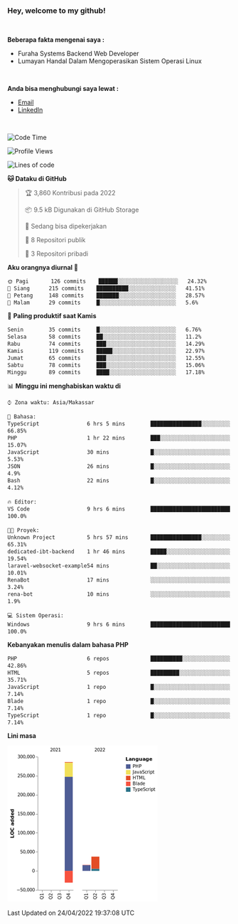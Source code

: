 <h3>Hey, welcome to my github!</h3>

<br>

<p><strong>Beberapa fakta mengenai saya :</strong></p>

<ul>
  <li>Furaha Systems Backend Web Developer</li>
  <li>Lumayan Handal Dalam Mengoperasikan Sistem Operasi Linux</li>
</ul>

<br>

<p><strong>Anda bisa menghubungi saya lewat :</strong></p>

<ul>
  <li><a href="mailto:renaldiapriyanto419@gmail.com">Email</a></li>
  <li><a href="https://www.linkedin.com/in/renaldi-kadang-314314206/">LinkedIn</a></li>
</ul>

<br>

<!--START_SECTION:waka-->
![Code Time](http://img.shields.io/badge/Code%20Time-91%20hrs%2049%20mins-blue)

![Profile Views](http://img.shields.io/badge/Profil%20dilihat-2-blue)

![Lines of code](https://img.shields.io/badge/Sejak%20Hello%20World%20aku%20telah%20menulis-308%20Thousand%20baris%20kode-blue)

**🐱 Dataku di GitHub** 

> 🏆 3,860 Kontribusi pada 2022
 > 
> 📦 9.5 kB Digunakan di GitHub Storage 
 > 
> 💼 Sedang bisa dipekerjakan
 > 
> 📜 8 Repositori publik 
 > 
> 🔑 3 Repositori pribadi  
 > 
**Aku orangnya diurnal 🐤** 

```text
🌞 Pagi       126 commits    ██████░░░░░░░░░░░░░░░░░░░   24.32% 
🌆 Siang      215 commits    ██████████░░░░░░░░░░░░░░░   41.51% 
🌃 Petang     148 commits    ███████░░░░░░░░░░░░░░░░░░   28.57% 
🌙 Malam      29 commits     █░░░░░░░░░░░░░░░░░░░░░░░░   5.6%

```
📅 **Paling produktif saat Kamis** 

```text
Senin        35 commits     █░░░░░░░░░░░░░░░░░░░░░░░░   6.76% 
Selasa       58 commits     ██░░░░░░░░░░░░░░░░░░░░░░░   11.2% 
Rabu         74 commits     ███░░░░░░░░░░░░░░░░░░░░░░   14.29% 
Kamis        119 commits    █████░░░░░░░░░░░░░░░░░░░░   22.97% 
Jumat        65 commits     ███░░░░░░░░░░░░░░░░░░░░░░   12.55% 
Sabtu        78 commits     ███░░░░░░░░░░░░░░░░░░░░░░   15.06% 
Minggu       89 commits     ████░░░░░░░░░░░░░░░░░░░░░   17.18%

```


📊 **Minggu ini menghabiskan waktu di** 

```text
⌚︎ Zona waktu: Asia/Makassar

💬 Bahasa: 
TypeScript               6 hrs 5 mins        ████████████████░░░░░░░░░   66.85% 
PHP                      1 hr 22 mins        ███░░░░░░░░░░░░░░░░░░░░░░   15.07% 
JavaScript               30 mins             █░░░░░░░░░░░░░░░░░░░░░░░░   5.53% 
JSON                     26 mins             █░░░░░░░░░░░░░░░░░░░░░░░░   4.9% 
Bash                     22 mins             █░░░░░░░░░░░░░░░░░░░░░░░░   4.12%

🔥 Editor: 
VS Code                  9 hrs 6 mins        █████████████████████████   100.0%

🐱‍💻 Proyek: 
Unknown Project          5 hrs 57 mins       ████████████████░░░░░░░░░   65.31% 
dedicated-ibt-backend    1 hr 46 mins        █████░░░░░░░░░░░░░░░░░░░░   19.54% 
laravel-websocket-example54 mins             ██░░░░░░░░░░░░░░░░░░░░░░░   10.01% 
RenaBot                  17 mins             ░░░░░░░░░░░░░░░░░░░░░░░░░   3.24% 
rena-bot                 10 mins             ░░░░░░░░░░░░░░░░░░░░░░░░░   1.9%

💻 Sistem Operasi: 
Windows                  9 hrs 6 mins        █████████████████████████   100.0%

```

**Kebanyakan menulis dalam bahasa PHP** 

```text
PHP                      6 repos             ██████████░░░░░░░░░░░░░░░   42.86% 
HTML                     5 repos             █████████░░░░░░░░░░░░░░░░   35.71% 
JavaScript               1 repo              █░░░░░░░░░░░░░░░░░░░░░░░░   7.14% 
Blade                    1 repo              █░░░░░░░░░░░░░░░░░░░░░░░░   7.14% 
TypeScript               1 repo              █░░░░░░░░░░░░░░░░░░░░░░░░   7.14%

```


**Lini masa**

![Chart not found](https://raw.githubusercontent.com/Sylent-Sys/Sylent-Sys/main/charts/bar_graph.png) 


 Last Updated on 24/04/2022 19:37:08 UTC
<!--END_SECTION:waka-->
